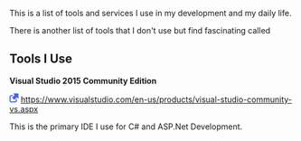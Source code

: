 This is a list of tools and services I use in my development and my daily life.

There is another list of tools that I don't use but find fascinating called

## Tools I Use

**Visual Studio 2015 Community Edition**

![Link](https://github.com/Programazing/Resources/blob/master/images/icons/link.png) https://www.visualstudio.com/en-us/products/visual-studio-community-vs.aspx

This is the primary IDE I use for C# and ASP.Net Development. 
